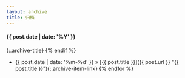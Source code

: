 ```yaml
---
layout: archive
title: 归档
---
```

    
#### {{ post.date | date: '%Y' }}

{:.archive-title}
    {% endif %}
* {{ post.date | date: '%m-%d' }} &raquo; [{{ post.title }}]({{ post.url }} "{{ post.title }}"){:.archive-item-link}
{% endfor %}